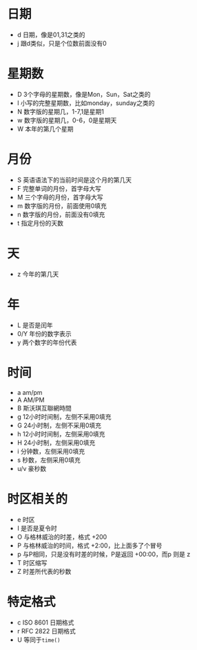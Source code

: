 # 日期

- d 日期，像是01,31之类的
- j 跟d类似，只是个位数前面没有0

# 星期数

- D 3个字母的星期数，像是Mon，Sun，Sat之类的
- l 小写的完整星期数，比如monday，sunday之类的
- N 数字版的星期几，1-7,1是星期1
- w 数字版的星期几，0-6，0是星期天
- W 本年的第几个星期
# 月份

- S 英语语法下的当前时间是这个月的第几天
- F 完整单词的月份，首字母大写
- M 三个字母的月份，首字母大写
- m 数字版的月份，前面使用0填充
- n 数字版的月份，前面没有0填充
- t 指定月份的天数
# 天

- z 今年的第几天

# 年

- L 是否是闰年
- 0/Y 年份的数字表示
- y 两个数字的年份代表

# 时间

- a am/pm
- A AM/PM
- B 斯沃琪互聯網時間
- g 12小时时间制，左侧不采用0填充
- G 24小时制，左侧不采用0填充
- h 12小时时间制，左侧采用0填充
- H 24小时制，左侧采用0填充
- i 分钟数，左侧采用0填充
- s 秒数，左侧采用0填充
- u/v 豪秒数

# 时区相关的

- e 时区
- I 是否是夏令时
- O 与格林威治的时差，格式 +200
- P 与格林威治的时间，格式 +2:00，比上面多了个冒号
- p 与P相同，只是没有时差的时候，P是返回 +00:00，而p 则是 z
- T 时区缩写
- Z 时差所代表的秒数

# 特定格式

- c ISO 8601 日期格式
- r RFC 2822 日期格式
- U 等同于`time()`